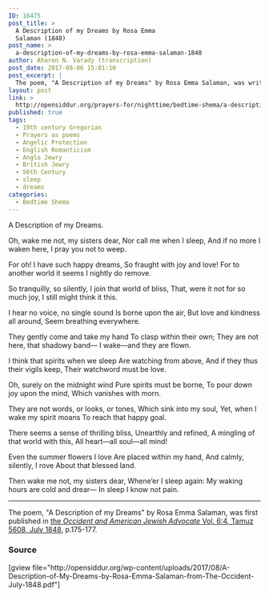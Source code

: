 ```yaml
---
ID: 16475
post_title: >
  A Description of my Dreams by Rosa Emma
  Salaman (1848)
post_name: >
  a-description-of-my-dreams-by-rosa-emma-salaman-1848
author: Aharon N. Varady (transcription)
post_date: 2017-08-06 15:01:10
post_excerpt: |
  The poem, "A Description of my Dreams" by Rosa Emma Salaman, was written in September 1849 and first published in <a href="http://web.nli.org.il/sites/JPress/English/Pages/The-Occident-and-American-Jewish-Advocate.aspx">the <em>Occident and American Jewish Advocate</em> Vol. 6:4, Tamuz 5608, July 1848</a>, p.175-177.
layout: post
link: >
  http://opensiddur.org/prayers-for/nighttime/bedtime-shema/a-description-of-my-dreams-by-rosa-emma-salaman-1848/
published: true
tags:
  - 19th century Gregorian
  - Prayers as poems
  - Angelic Protection
  - English Romanticism
  - Anglo Jewry
  - British Jewry
  - 56th Century
  - sleep
  - dreams
categories:
  - Bedtime Shema
---
```

<div class="english">
A Description of my Dreams.

 
Oh, wake me not, my sisters dear, 
   Nor call me when I sleep, 
And if no more I waken here, 
   I pray you not to weep.

For oh! I have such happy dreams, 
   So fraught with joy and love! 
For to another world it seems
   I nightly do remove.

So tranquilly, so silently,
   I join that world of bliss,
That, were it not for so much joy,
   I still might think it this.

I hear no voice, no single sound
   Is borne upon the air,
But love and kindness all around,
   Seem breathing everywhere.

They gently come and take my hand
   To clasp within their own;
They are not here, that shadowy band—
   I wake—and they are flown.

I think that spirits when we sleep
   Are watching from above,
And if they thus their vigils keep,
   Their watchword must be love.

Oh, surely on the midnight wind
   Pure spirits must be borne,
To pour down joy upon the mind,
   Which vanishes with morn.

They are not words, or looks, or tones,
   Which sink into my soul,
Yet, when I wake my spirit moans
   To reach that happy goal.

There seems a sense of thrilling bliss,
   Unearthly and refined,
A mingling of that world with this,
   All heart—all soul—all mind!

Even the summer flowers I love
   Are placed within my hand,
And calmly, silently, I rove
   About that blessed land.

Then wake me not, my sisters dear,
   Whene’er I sleep again:
My waking hours are cold and drear—
   In sleep I know not pain.
</div>

<hr />
The poem, "A Description of my Dreams" by Rosa Emma Salaman, was first published in <a href="http://web.nli.org.il/sites/JPress/English/Pages/The-Occident-and-American-Jewish-Advocate.aspx">the <em>Occident and American Jewish Advocate</em> Vol. 6:4, Tamuz 5608, July 1848</a>, p.175-177. 

<h3>Source</h3>
[gview file="http://opensiddur.org/wp-content/uploads/2017/08/A-Description-of-My-Dreams-by-Rosa-Emma-Salaman-from-The-Occident-July-1848.pdf"]
